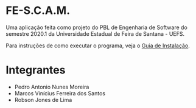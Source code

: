# FE-S.C.A.M.

Uma aplicação feita como projeto do PBL de Engenharia de Software do semestre 2020.1 da Universidade Estadual de Feira de Santana - UEFS.

Para instruções de como executar o programa, veja o [Guia de Instalação](https://github.com/Droid-M/FE-S.C.A.M/blob/main/Docs/Guia-de-Insta%C3%A7%C3%A3o.md).

# Integrantes
- Pedro Antonio Nunes Moreira
- Marcos Vinícius Ferreira dos Santos
- Robson Jones de Lima
